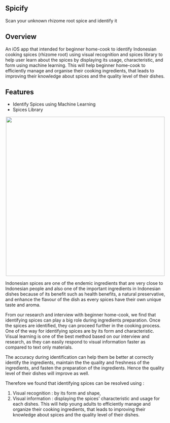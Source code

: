 ## Spicify
Scan your unknown rhizome root spice and identify it

## Overview
An iOS app that intended for beginner home-cook to identify Indonesian cooking spices (rhizome root) using visual recognition and spices library to help user learn about the spices by displaying its usage, characteristic, and form using machine learning. This will help beginner home-cook to efficiently manage and organise their cooking ingredients, that leads to improving their knowledge about spices and the quality level of their dishes. 

## Features
- Identify Spices using Machine Learning
- Spices Library

<p align="center">
  <img height="500" src="">
</p>

Indonesian spices are one of the endemic ingredients that are very close to Indonesian people and also one of the important ingredients in Indonesian dishes because of its benefit such as health benefits, a natural preservative, and enhance the flavour of the dish as every spices have their own unique taste and aroma.

From our research and interview with beginner home-cook, we find that identifying spices can play a big role during ingredients preparation. Once the spices are identified, they can proceed further in the cooking process. One of the way for identifying spices are by its form and characteristic. Visual learning is one of the best method based on our interview and research, as they can easily respond to visual information faster as compared to text only materials.

The accuracy during identification can help them be better at correctly identify the ingredients, maintain the the quality and freshness of the ingredients, and fasten the preparation of the ingredients. Hence the quality level of their dishes will improve as well.

Therefore we found that identifying spices can be resolved using :
1. Visual recognition : by its form and shape,
2. Visual information : displaying the spices' characteristic and usage for each dishes. 
This will help young adults to efficiently manage and organize their cooking ingredients, that leads to improving their knowledge about spices and the quality level of their dishes. 
